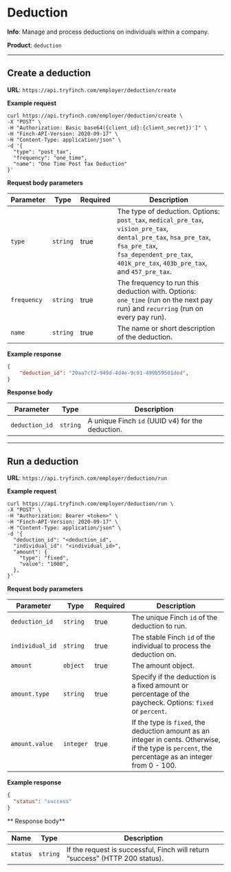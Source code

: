 # Deduction

**Info**: Manage and process deductions on individuals within a company.

**Product**: `deduction`

***

## Create a deduction

**URL**: `https://api.tryfinch.com/employer/deduction/create`

**Example request**
```shell
curl https://api.tryfinch.com/employer/deduction/create \
-X "POST" \
-H "Authorization: Basic base64({client_id}:{client_secret})']" \
-H "Finch-API-Version: 2020-09-17" \
-H "Content-Type: application/json" \
-d '{
  "type": "post_tax",
  "frequency": "one_time",
  "name": "One Time Post Tax Deduction"
}'
```

**Request body parameters**

Parameter | Type | Required | Description
----------|------|----------|-------------
`type` | `string` | true | The type of deduction. Options: `post_tax`, `medical_pre_tax`, `vision_pre_tax`, `dental_pre_tax`, `hsa_pre_tax`, `fsa_pre_tax`, `fsa_dependent_pre_tax`, `401k_pre_tax`, `403b_pre_tax`, and `457_pre_tax`.
`frequency` | `string` | true | The frequency to run this deduction with. Options: `one_time` (run on the next pay run) and `recurring` (run on every pay run).
`name` | `string` | true | The name or short description of the deduction.

**Example response**
```json
{
    "deduction_id": "20aa7cf2-949d-4d4e-9c01-499b59501ded",
}
```

**Response body**

Parameter | Type | Description
----------|------|-------------
`deduction_id` | `string` | A unique Finch `id` (UUID v4) for the deduction.

***

## Run a deduction

**URL**: `https://api.tryfinch.com/employer/deduction/run`

**Example request**
```shell
curl https://api.tryfinch.com/employer/deduction/run \
-X "POST" \
-H "Authorization: Bearer <token>" \
-H "Finch-API-Version: 2020-09-17" \
-H "Content-Type: application/json" \
-d '{
  "deduction_id": "<deduction_id",
  "individual_id": "<individual_id>",
  "amount": {
    "type": "fixed",
    "value": "1000",
  },
}'
```

**Request body parameters**

Parameter | Type | Required | Description
----------|------|----------|-------------
`deduction_id` | `string` | true | The unique Finch `id` of the deduction to run.
`individual_id` | `string` | true | The stable Finch `id` of the individual to process the deduction on.
`amount` | `object` | true | The amount object.
`amount.type` | `string` | true | Specify if the deduction is a fixed amount or percentage of the paycheck. Options: `fixed` or `percent`.
`amount.value` | `integer` | true | If the type is `fixed`, the deduction amount as an integer in cents. Otherwise, if the type is `percent`, the percentage as an integer from 0 - 100.

**Example response**

```json
{
  "status": "success"
}
```

** Response body**


Name | Type | Description
-----|------|-------------
`status` | `string` | If the request is successful, Finch will return “success” (HTTP 200 status).
